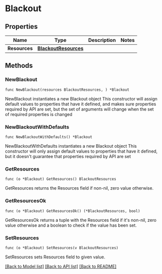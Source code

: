 # Blackout

## Properties

Name | Type | Description | Notes
------------ | ------------- | ------------- | -------------
**Resources** | [**BlackoutResources**](BlackoutResources.md) |  | 

## Methods

### NewBlackout

`func NewBlackout(resources BlackoutResources, ) *Blackout`

NewBlackout instantiates a new Blackout object
This constructor will assign default values to properties that have it defined,
and makes sure properties required by API are set, but the set of arguments
will change when the set of required properties is changed

### NewBlackoutWithDefaults

`func NewBlackoutWithDefaults() *Blackout`

NewBlackoutWithDefaults instantiates a new Blackout object
This constructor will only assign default values to properties that have it defined,
but it doesn't guarantee that properties required by API are set

### GetResources

`func (o *Blackout) GetResources() BlackoutResources`

GetResources returns the Resources field if non-nil, zero value otherwise.

### GetResourcesOk

`func (o *Blackout) GetResourcesOk() (*BlackoutResources, bool)`

GetResourcesOk returns a tuple with the Resources field if it's non-nil, zero value otherwise
and a boolean to check if the value has been set.

### SetResources

`func (o *Blackout) SetResources(v BlackoutResources)`

SetResources sets Resources field to given value.



[[Back to Model list]](../README.md#documentation-for-models) [[Back to API list]](../README.md#documentation-for-api-endpoints) [[Back to README]](../README.md)


